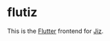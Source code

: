 # flutiz

This is the [Flutter](https://flutter.dev/docs) frontend for [Jiz](https://thenewjiz.tech).
